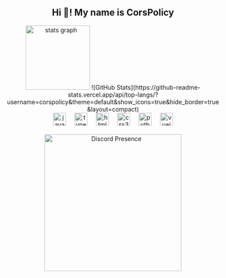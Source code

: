 <h2 align="center">Hi 👋! My name is CorsPolicy</h2>

<div align="center">
  <img src="https://github-readme-stats.vercel.app/api?username=corspolicy&hide_title=false&hide_rank=false&show_icons=true&include_all_commits=true&count_private=true&disable_animations=false&theme=dracula&locale=en&hide_border=false" height="150" alt="stats graph" />
 ![GitHub Stats](https://github-readme-stats.vercel.app/api/top-langs/?username=corspolicy&theme=default&show_icons=true&hide_border=true&layout=compact)

<div align="center">
  <img src="https://cdn.jsdelivr.net/gh/devicons/devicon/icons/javascript/javascript-original.svg" height="30" alt="javascript logo" />
  <img width="12" />
  <img src="https://cdn.jsdelivr.net/gh/devicons/devicon/icons/typescript/typescript-original.svg" height="30" alt="typescript logo" />
  <img width="12" />
  <img src="https://cdn.jsdelivr.net/gh/devicons/devicon/icons/html5/html5-original.svg" height="30" alt="html5 logo" />
  <img width="12" />
  <img src="https://cdn.jsdelivr.net/gh/devicons/devicon/icons/css3/css3-original.svg" height="30" alt="css3 logo" />
  <img width="12" />
  <img src="https://cdn.jsdelivr.net/gh/devicons/devicon/icons/python/python-original.svg" height="30" alt="python logo" />
  <img width="12" />
  <img src="https://cdn.jsdelivr.net/gh/devicons/devicon/icons/vuejs/vuejs-original.svg" height="30" alt="vuejs logo" />
</div>

<div align="center">
  <br>
  <img 
    width="320"
    src="https://lanyard-profile-readme.vercel.app/api/1245731554286633033?theme=dark&bg=000000&animated=false&borderRadius=10px"
    alt="Discord Presence"
  />
</div>


